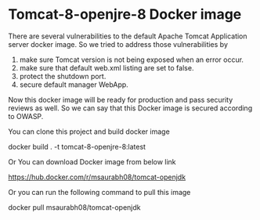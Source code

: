 # Tomcat-8-openjre-8 Docker image 

There are several vulnerabilities to the default Apache Tomcat Application server docker image.
So we tried to address those vulnerabilities by 
  1. make sure Tomcat version is not being exposed when an error occur.
  2. make sure that default web.xml listing are set to false.
  3. protect the shutdown port.
  4. secure default manager WebApp.
  
Now this docker image will be ready for production and pass security reviews as well.
So we can say that this Docker image is secured according to OWASP.

You can clone this project and build docker image

docker build . -t tomcat-8-openjre-8:latest

Or You can download Docker image from below link

https://hub.docker.com/r/msaurabh08/tomcat-openjdk

Or you can run the following command to pull this image

docker pull msaurabh08/tomcat-openjdk
